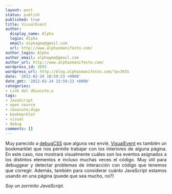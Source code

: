 ```yaml
---
layout: post
status: publish
published: true
title: VisualEvent
author:
  display_name: Alpha
  login: Alpha
  email: alphagma@gmail.com
  url: http://www.alphasmanifesto.com/
author_login: Alpha
author_email: alphagma@gmail.com
author_url: http://www.alphasmanifesto.com/
wordpress_id: 3655
wordpress_url: http://blog.alphasmanifesto.com/?p=3655
date: '2012-02-24 10:59:23 +0000'
date_gmt: '2012-02-24 15:59:23 +0000'
categories:
- Link del d&iacute;a
tags:
- JavaScript
- open source
- c&oacute;digo
- bookmarklet
- visual
- debug
comments: []
---
```

<p style="text-align: justify;">Muy parecido a <a href="https://blog.alphasmanifesto.com/2011/10/26/link-del-dia-debugcss/">debugCSS</a> que alguna vez envi&eacute;, <a href="https://github.com/DataTables/VisualEvent">VisualEvent</a> es tambi&eacute;n un bookmarklet que nos permite trabajar con los interiores de alguna p&aacute;gina. En este caso, nos mostrar&aacute; visualmente cu&aacute;les son los eventos asignados a los distintos elementos e incluso muchas veces el c&oacute;digo. Muy &uacute;til para debuggear y detectar problemas de interacci&oacute;n con c&oacute;digo que tenemos que corregir. Adem&aacute;s, tambi&eacute;n para considerar cu&aacute;nto JavaScript estamos usando en una p&aacute;gina (puede que sea mucho, no?)</p>
<p style="text-align: justify;"><em>Soy un zorrinito JavaScript.</em></p>
